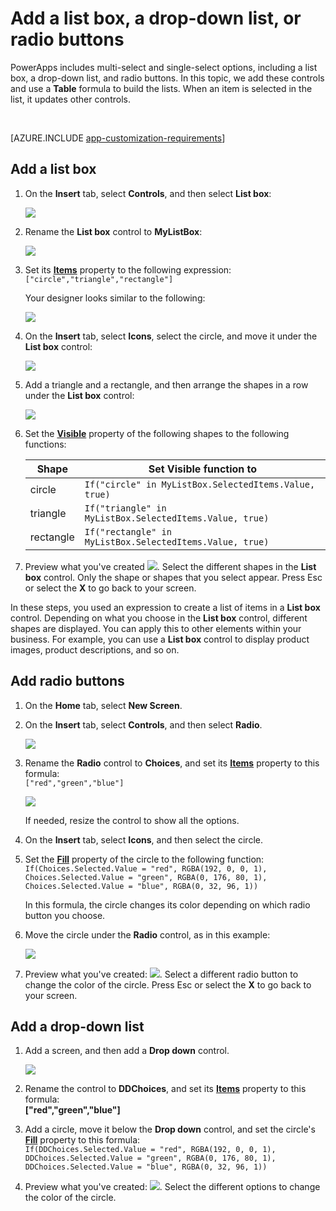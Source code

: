 <properties
	pageTitle="Add a list box, a drop-down list, and radio buttons | Microsoft PowerApps"
	description="Create or configure multiselect options in PowerApps"
	services=""
	suite="powerapps"
	documentationCenter=""
	authors="lonu"
	manager="anneta"
	editor=""/>

<tags
   ms.service="powerapps"
   ms.devlang="na"
   ms.topic="article"
   ms.tgt_pltfrm="na"
   ms.workload="na"
   ms.date="10/23/2016"
   ms.author="lonu"/>


# Add a list box, a drop-down list, or radio buttons #
PowerApps includes multi-select and single-select options, including a list box, a drop-down list, and radio buttons. In this topic, we add these controls and use a **Table** formula to build the lists. When an item is selected in the list, it updates other controls.

&nbsp;

[AZURE.INCLUDE [app-customization-requirements](../includes/app-customization-requirements.md)]

## Add a list box

1. On the **Insert** tab, select **Controls**, and then select **List box**:  

	![][2]  
2. Rename the **List box** control to **MyListBox**:  

	![][3]  
3. Set its **[Items](controls/properties-core.md)** property to the following expression:  
```["circle","triangle","rectangle"]```  <br/>

	Your designer looks similar to the following:

	![][4]  
4. On the **Insert** tab, select **Icons**, select the circle, and move it under the **List box** control:

	![][5]  

5. Add a triangle and a rectangle, and then arrange the shapes in a row under the **List box** control:

	![][6]  

6. Set the **[Visible](controls/properties-core.md)** property of the following shapes to the following functions:  

	|Shape | Set Visible function to |
	|--- | --- |
	|circle | ```If("circle" in MyListBox.SelectedItems.Value, true)``` |
	|triangle | ```If("triangle" in MyListBox.SelectedItems.Value, true)``` |
	|rectangle | ```If("rectangle" in MyListBox.SelectedItems.Value, true)``` |

7. Preview what you've created ![][1]. Select the different shapes in the **List box** control. Only the shape or shapes that you select appear. Press Esc or select the **X** to go back to your screen.

In these steps, you used an expression to create a list of items in a **List box** control. Depending on what you choose in the **List box** control, different shapes are displayed. You can apply this to other elements within your business. For example, you can use a **List box** control to display product images, product descriptions, and so on.

## Add radio buttons ##
1. On the **Home** tab, select **New Screen**.

2. On the **Insert** tab, select **Controls**, and then select **Radio**.

	![][10]  

1. Rename the **Radio** control to **Choices**, and set its **[Items](controls/properties-core.md)** property to this formula:  
```["red","green","blue"]```  <br/>

	![][12]  

	If needed, resize the control to show all the options.

4. On the **Insert** tab, select **Icons**, and then select the circle.

1. Set the **[Fill](controls/properties-color-border.md)** property of the circle to the following function:  
```If(Choices.Selected.Value = "red", RGBA(192, 0, 0, 1), Choices.Selected.Value = "green", RGBA(0, 176, 80, 1), Choices.Selected.Value = "blue", RGBA(0, 32, 96, 1))```  

	In this formula, the circle changes its color depending on which radio button you choose.

5. Move the circle under the **Radio** control, as in this example:

	![][14]  
6. Preview what you've created: ![][1]. Select a different radio button to change the color of the circle. Press Esc or select the **X** to go back to your screen.

## Add a drop-down list ##

1. Add a screen, and then add a **Drop down** control.

	![][15]  
1. Rename the control to **DDChoices**, and set its **[Items](controls/properties-core.md)** property to this formula:<br>
**["red","green","blue"]**

1. Add a circle, move it below the **Drop down** control, and set the circle's **[Fill](controls/properties-color-border.md)** property to this formula:  
```If(DDChoices.Selected.Value = "red", RGBA(192, 0, 0, 1), DDChoices.Selected.Value = "green", RGBA(0, 176, 80, 1), DDChoices.Selected.Value = "blue", RGBA(0, 32, 96, 1))```

2. Preview what you've created: ![][1]. Select the different options to change the color of the circle.

[1]: ./media/add-list-box-drop-down-list-radio-button/preview.png
[2]: ./media/add-list-box-drop-down-list-radio-button/listbox.png
[3]: ./media/add-list-box-drop-down-list-radio-button/renamelistbox.png
[4]: ./media/add-list-box-drop-down-list-radio-button/itemslistbox.png
[5]: ./media/add-list-box-drop-down-list-radio-button/circle.png
[6]: ./media/add-list-box-drop-down-list-radio-button/allshapes.png
[10]: ./media/add-list-box-drop-down-list-radio-button/radiobutton.png
[12]: ./media/add-list-box-drop-down-list-radio-button/itemsradio.png
[14]: ./media/add-list-box-drop-down-list-radio-button/radiocircle.png
[15]: ./media/add-list-box-drop-down-list-radio-button/dropdown.png
